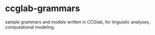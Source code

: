 # ccglab-grammars
sample grammars and models written in CCGlab, for linguistic analyses, computational modeling.

